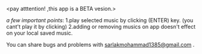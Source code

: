 <pay atttention! ,this app is a BETA vesion.>

*a few important points*:
  1.play selected music by clicking (ENTER) key. (you cant't play it by clicking)
  2.adding or removing musics on app doesn't effect on your local saved music.

You can share bugs and problems with sarlakmohammad1385@gmail.com .
